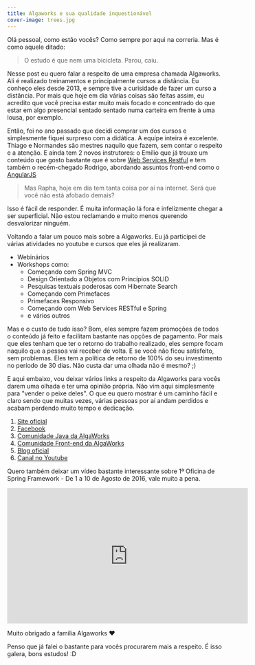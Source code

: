 ```yaml
---
title: Algaworks e sua qualidade inquestionável
cover-image: trees.jpg
---
```


Olá pessoal, como estão vocês? Como sempre por aqui na correria. Mas é como aquele ditado:

<!--more-->
>O estudo é que nem uma bicicleta. Parou, caiu.

Nesse post eu quero falar a respeito de uma empresa chamada Algaworks. Ali é realizado treinamentos e principalmente cursos a distância. Eu conheço eles desde 2013, e sempre tive a curisidade de fazer um curso a distância. Por mais que hoje em dia várias coisas são feitas assim, eu acredito que você precisa estar muito mais focado e concentrado do que estar em algo presencial sentado sentado numa carteira em frente à uma lousa, por exemplo.

Então, foi no ano passado que decidi comprar um dos cursos e simplesmente fiquei surpreso com a didática. A equipe inteira é excelente. Thiago e Normandes são mestres naquilo que fazem, sem contar o respeito e a atenção. E ainda tem 2 novos instrutores: o Emílio que já trouxe um conteúdo que gosto bastante que é sobre [Web Services Restful](http://blog.algaworks.com/4-conceitos-sobre-rest-que-qualquer-desenvolvedor-precisa-conhecer/) e tem também o recém-chegado Rodrigo, abordando assuntos front-end como o [AngularJS](http://blog.algaworks.com/comecando-com-angularjs/)

>Mas Rapha, hoje em dia tem tanta coisa por aí na internet. Será que você não está afobado demais?

Isso é fácil de responder. É muita informação lá fora e infelizmente chegar a ser superficial. Não estou reclamando e muito menos querendo desvalorizar ninguém. 

Voltando a falar um pouco mais sobre a Algaworks. Eu já participei de várias atividades no youtube e cursos que eles já realizaram.

* Webinários
* Workshops como: 
	 * Começando com Spring MVC
	 * Design Orientado a Objetos com Princípios SOLID
	 * Pesquisas textuais poderosas com Hibernate Search
	 * Começando com Primefaces
	 * Primefaces Responsivo
	 * Começando com Web Services RESTful e Spring
	 * e vários outros

Mas e o custo de tudo isso? Bom, eles sempre fazem promoções de todos o conteúdo já feito e facilitam bastante nas opções de pagamento. Por mais que eles tenham que ter o retorno do trabalho realizado, eles sempre focam naquilo que a pessoa vai receber de volta. E se você não ficou satisfeito, sem problemas. Eles tem a política de retorno de 100% do seu investimento no período de 30 dias. Não custa dar uma olhada não é mesmo? ;)

E aqui embaixo, vou deixar vários links a respeito da Algaworks para vocês darem uma olhada e ter uma opinião própria. Não vim aqui simplesmente para "vender o peixe deles". O que eu quero mostrar é um caminho fácil e claro sendo que muitas vezes, várias pessoas por aí andam perdidos e acabam perdendo muito tempo e dedicação.

1. <a href="http://www.algaworks.com/" target="_blank">Site oficial</a>
2. <a href="https://www.facebook.com/algaworks/?fref=ts" target="_blank">Facebook</a>
3. <a href="https://www.facebook.com/groups/1467881680180826/?fref=ts" target="_blank">Comunidade Java da AlgaWorks</a>
4. <a href="https://www.facebook.com/groups/577369259089345/?fref=ts" target="_blank">Comunidade Front-end da AlgaWorks</a>
5. <a href="http://blog.algaworks.com/" target="_blank">Blog oficial</a>
6. <a href="https://www.youtube.com/channel/UCIPQ0ZqTl5e5U2OFKENOh9g" target="_blank">Canal no Youtube</a>


Quero também deixar um vídeo bastante interessante sobre 1ª Oficina de Spring Framework - De 1 a 10 de Agosto de 2016, vale muito a pena.

<iframe width="560" height="315" src="https://www.youtube.com/embed/LlrvLp66RWE" frameborder="0" allowfullscreen></iframe>

Muito obrigado a família Algaworks ♥

Penso que já falei o bastante para vocês procurarem mais a respeito. É isso galera, bons estudos! :D